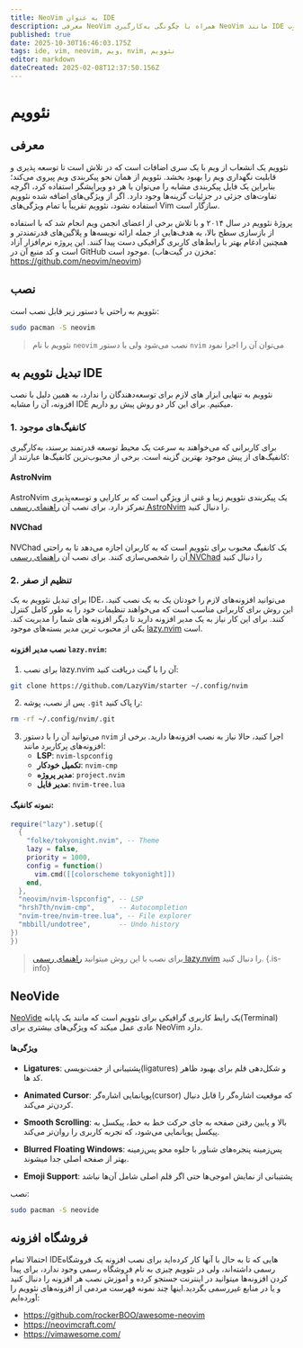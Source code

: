 ```yaml
---
title: NeoVim به عنوان IDE
description: معرفی NeoVim همراه با چگونگی به‌کارگیری NeoVim مانند IDE های محبوب
published: true
date: 2025-10-30T16:46:03.175Z
tags: ide, vim, neovim, ویم, nvim, نئوویم
editor: markdown
dateCreated: 2025-02-08T12:37:50.156Z
---
```


# نئوویم

## معرفی
نئوویم یک انشعاب از ویم با یک سری اضافات است که در تلاش است تا توسعه پذیری و قابلیت نگهداری ویم را بهبود بخشد. نئوویم از همان نحو پیکربندی ویم پیروی می‌کند؛ بنابراین یک فایل پیکربندی مشابه را می‌توان با هر دو ویرایشگر استفاده کرد، اگرچه تفاوت‌های جزئی در جزئیات گزینه‌ها وجود دارد. اگر از ویژگی‌های اضافه شده نئوویم استفاده نشود، نئوویم تقریباً با تمام ویژگی‌های Vim سازگار است.

پروژهٔ نئوویم در سال ۲۰۱۴ و با تلاش برخی از اعضای انجمن ویم انجام شد که با استفاده از بازسازی سطح بالا، به هدف‌هایی از جمله ارائه نویسه‌ها و پلاگین‌های قدرتمندتر و همچنین ادغام بهتر با رابط‌های کاربری گرافیکی دست پیدا کنند. این پروژه نرم‌افزار آزاد است و کد منبع آن در GitHub موجود است. (مخزن در گیت‌هاب: https://github.com/neovim/neovim) 

## نصب

نئوویم به راحتی با دستور زیر قابل نصب است:
```bash
sudo pacman -S neovim
```

> نئوویم با نام `neovim` نصب می‌شود ولی با دستور `nvim` می‌توان آن را اجرا نمود

## تبدیل نئوویم به IDE
نئوویم به تنهایی ابزار های لازم برای توسعه‌دهندگان را ندارد، به همین دلیل با نصب افزونه، آن را مشابه IDE میکنیم.
برای این کار دو روش پیش رو داریم.


### 1. **کانفیگ‌های موجود**
برای کاربرانی که می‌خواهند به سرعت یک محیط توسعه قدرتمند برسند، به‌کارگیری کانفیگ‌های از پیش موجود بهترین گزینه است. برخی از محبوب‌ترین کانفیگ‌ها عبارتند از:

#### **AstroNvim**
AstroNvim یک پیکربندی نئوویم زیبا و غنی از ویژگی است که بر کارایی و توسعه‌پذیری تمرکز دارد. برای نصب آن [راهنمای رسمی AstroNvim](https://docs.astronvim.com/) را دنبال کنید.

#### **NVChad**
NVChad یک کانفیگ محبوب برای نئوویم است که  به کاربران اجازه می‌دهد تا به راحتی آن را شخصی‌سازی کنند. برای نصب آن [راهنمای رسمی NVChad](https://nvchad.com/docs/quickstart/install) را دنبال کنید 

### 2. **تنظیم از صفر**
برای تبدیل نئوویم به یک IDE، می‌توانید افزونه‌های لازم را خودتان یک به یک نصب کنید. این روش برای کاربرانی مناسب است که می‌خواهند تنظیمات خود را به طور کامل کنترل کنند. برای این کار نیاز به یک مدیر افزونه دارید تا دیگر افزونه های شما را مدیریت کند. یکی از محبوب ترین مدیر بسته‌های موجود [lazy.nvim](https://www.lazyvim.org/) است.

#### نصب مدیر افزونه `lazy.nvim`:
1. برای نصب lazy.nvim آن را با گیت دریافت کنید:
```bash
git clone https://github.com/LazyVim/starter ~/.config/nvim
```

2. پس از نصب، پوشه `.git` را پاک کنید:
```bash
rm -rf ~/.config/nvim/.git
```

3. می‌توانید آن را با دستور `nvim` اجرا کنید، حالا نیاز به نصب افزونه‌ها دارید. برخی از افزونه‌های پرکاربرد مانند:
   - **LSP**: `nvim-lspconfig`
   - **تکمیل خودکار**: `nvim-cmp`
   - **مدیر پروژه**: `project.nvim`
   - **مدیر فایل**: `nvim-tree.lua`

#### نمونه کانفیگ:
```lua
require("lazy").setup({
  {
    "folke/tokyonight.nvim", -- Theme
    lazy = false,
    priority = 1000,
    config = function()
      vim.cmd([[colorscheme tokyonight]])
    end,
  },
  "neovim/nvim-lspconfig", -- LSP
  "hrsh7th/nvim-cmp",      -- Autocompletion
  "nvim-tree/nvim-tree.lua", -- File explorer
  "mbbill/undotree",       -- Undo history
})
})
```

> برای نصب با این روش میتوانید [راهنمای رسمی lazy.nvim](https://www.lazyvim.org/) را دنبال کنید.
{.is-info}


## NeoVide
[NeoVide](https://neovide.dev/) یک رابط کاربری گرافیکی برای نئوویم است که مانند یک پایانه(Terminal) عادی عمل میکند که ویژگی‌های بیشتری برای NeoVim دارد. 
#### ویژگی‌ها

- **Ligatures**: پشتیبانی از جفت‌نویسی(ligatures) و شکل‌دهی قلم برای بهبود ظاهر کد ها.

- **Animated Cursor**: پویانمایی اشاره‌گر(cursor) که موقعیت اشاره‌گر را قابل دنبال کردن‌تر می‌کند.

- **Smooth Scrolling**: بالا و پایین رفتن صفحه به جای حرکت خط به خط، پیکسل به پیکسل پویانمایی می‌شود، که تجربه کاربری را روان‌تر می‌کند.

- **Blurred Floating Windows**: پس‌زمینه پنجره‌های شناور با جلوه محو پس‌زمینه بهتر از صفحه اصلی جدا میشوند.

- **Emoji Support**: پشتیبانی از نمایش اموجی‌ها حتی اگر قلم اصلی شامل آن‌ها نباشد

نصب:
```bash
sudo pacman -S neovide
```

## فروشگاه افزونه
احتمالا تمام IDEهایی که تا به حال با آنها کار کرده‌اید برای نصب افزونه یک فروشگاه رسمی داشته‌اند، ولی در نئوویم چیزی به نام فروشگاه رسمی وجود ندارد، برای پیدا کردن افزونه‌ها میتوانید در اینترنت جستجو کرده و آموزش نصب هر افزونه را دنبال کنید و یا در منابع غیررسمی بگردید.اینها چند نمونه فهرست مردمی از افزونه‌های نئوویم را آورده‌ایم:
- https://github.com/rockerBOO/awesome-neovim
- https://neovimcraft.com/
- https://vimawesome.com/
